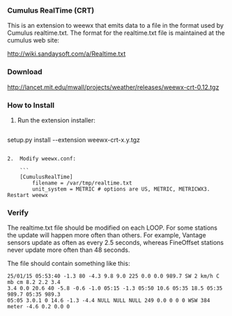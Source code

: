 ### Cumulus RealTime (CRT)

This is an extension to weewx that emits data to a file in the format used by Cumulus realtime.txt.  The format for the realtime.txt file is maintained at the cumulus web site:

http://wiki.sandaysoft.com/a/Realtime.txt

### Download

http://lancet.mit.edu/mwall/projects/weather/releases/weewx-crt-0.12.tgz

### How to Install

1.  Run the extension installer:

    ```
setup.py install --extension weewx-crt-x.y.tgz
```

2.  Modify weewx.conf:

    ```
    [CumulusRealTime]
        filename = /var/tmp/realtime.txt
        unit_system = METRIC # options are US, METRIC, METRICWX3.  Restart weewx
```

### Verify

The realtime.txt file should be modified on each LOOP.  For some stations the update will happen more often than others.  For example, Vantage sensors update as often as every 2.5 seconds, whereas FineOffset stations never update more often than 48 seconds.

The file should contain something like this:

```
25/01/15 05:53:40 -1.3 80 -4.3 9.8 9.0 225 0.0 0.0 989.7 SW 2 km/h C mb cm 8.2 2.2 3.4 
3.4 0.0 20.6 40 -5.8 -0.6 -1.0 05:15 -1.3 05:50 10.6 05:35 18.5 05:35 989.7 05:35 989.3 
05:05 3.0.1 0 14.6 -1.3 -4.4 NULL NULL NULL 249 0.0 0 0 0 WSW 384 meter -4.6 0.2 0.0 0
```
